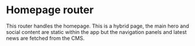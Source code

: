 # Homepage router

This router handles the homepage. This is a hybrid page, the main hero and social content are static within the app but the navigation panels and latest news are fetched from the CMS.
